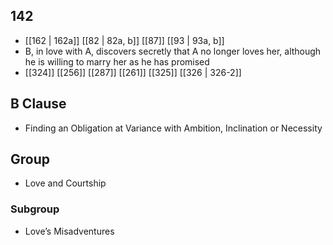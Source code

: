## 142
- [[162 | 162a]] [[82 | 82a, b]] [[87]] [[93 | 93a, b]] 
- B, in love with A, discovers secretly that A no longer loves her, although he is willing to marry her as he has promised
- [[324]] [[256]] [[287]] [[261]] [[325]] [[326 | 326-2]] 

## B Clause
- Finding an Obligation at Variance with Ambition, Inclination or Necessity

## Group
- Love and Courtship

### Subgroup
- Love’s Misadventures


